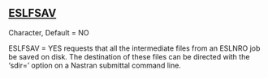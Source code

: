 ## [ESLFSAV](https://nexus.hexagon.com/documentationcenter/bundle/MSC_Nastran_2022.4/page/Nastran_Combined_Book/qrg/parameters/TOC.ESLFSAV.xhtml)

Character, Default = NO

ESLFSAV = YES requests that all the intermediate files from an ESLNRO job be saved on disk. The destination of these files can be directed with the ‘sdir=’ option on a Nastran submittal command line.

